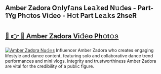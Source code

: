 ## Amber Zadora O𝚗lyf𝚊ns Le𝚊𝚔ed N𝚞𝚍es - Part-1Yg Ph𝚘tos Vi𝚍eo - H𝚘t Part Le𝚊𝚔s 2hseR

# <h2><a href="http://hf0z83.feru.top/?c=Amber+Zadora">🔗 👉 🔴 Amber Zadora Vi𝚍𝚎o Ph𝚘t𝚘𝚜</a></h2>

[![Amber Zadora Nu𝚍𝚎s](https://i.imgur.com/0TWrTi3.gif)](http://hf0z83.feru.top/?c=Amber+Zadora)
Influencer Amber Zadora who creates engaging lifestyle and dance content, featuring solo and collaborative dance trend performances and mini vlogs. Integrity and trustworthiness Amber Zadora are vital for the credibility of a public figure. 
